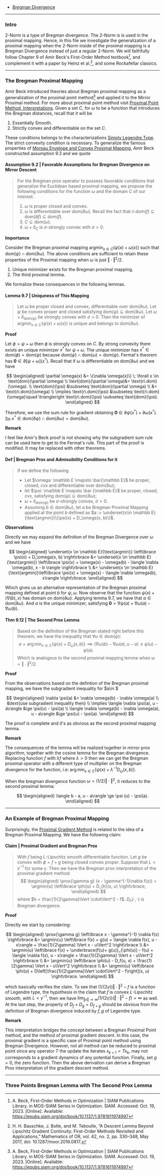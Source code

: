 - [Bregman Divergence](../Bregman%20Divergence.md)

---
### **Intro**

2-Norm is a type of Bregman divergence. 
The 2-Norm is is used in the proximal mapping. 
Hence, in this file we investigate the generalization of a proximal mapping when the 2-Norm inside of the proximal mapping is a Bregman Divergence instead of just a regular 2-Norm. 
We will faithfully follow Chapter 9 of Amir Beck's First-Order Method textbook[^1], and complement it with a paper by Heinz et al.[^2], and some Rockafellar classics. 


---
### **The Bregman Proximal Mapping**

Amir Beck introduced theories about Bregman proximal mapping as a generalization of the proximal point method[^1] and applied it to the Mirror Proximal method. 
For more about proximal point method visit [Proximal Point Method, Interpretations](Proximal%20Point%20Method,%20Interpretations.md). 
Given a set $C$, for $\omega$ to be a function that introduces the Bregman distances, recall that it will be 
1. Essentially Smooth. 
2. Strictly convex and differentiable on the set $C$. 

These conditions belongs to the characterizations  [Simply Legendre Type](Simply%20Legendre%20Type.md). 
The strict convexity condition is necessary. 
To generalize the famous properties of [Moreau Envelope and Convex Proximal Mapping](Moreau%20Envelope%20and%20Convex%20Proximal%20Mapping.md), Amir Beck constructed assumption 9.3 and we quote 

#### **Assumption 9.2 | Favorable Assumptions for Bregman Divergence on Mirror Descent**
> For the Bregman prox operator to possess favorable conditions that generalize the Euclidean based proximal mapping, we propose the following conditions for the function $\omega$ and the domain $C$ of our interest: 
> 1. $\omega$ is proper closed and convex. 
> 2. $\omega$ is differentiable over $\text{dom}(\partial \omega)$. Recall the fact that $\text{ri.dom}(f)\subseteq \text{dom}(\partial f)\subseteq \text{dom}(f)$. 
> 3. $C \subseteq \text{dom}(\omega)$. 
> 4. $\omega + \delta_C$ is $\sigma$-strongly convex with $\sigma > 0$. 

**Importance**

Consider the Bregman proximal mapping ${\text{argmin}}_{x\in C}(\psi(x) + \omega(x))$ such that $\text{dom}(\psi) \cap \text{dom}(\partial \omega)$. 
The above conditions are sufficient to retain these properties of the Proximal mapping when $\omega$ is just $\Vert \cdot\Vert^2/2$. 
1. Unique minimizer exists for the Bregman proximal mapping. 
2. The third proximal lemma. 

We formalize these consequences in the following lemmas. 

#### **Lemma 9.7 | Uniquness of This Mapping**
> Let $\omega$ be proper closed and convex, differentiable over $\text{dom}(\partial \omega)$. 
> Let $\psi$ be convex proper and closed satisfying $\text{dom}(\psi)\subseteq \text{dom}(\partial\omega)$. 
> Let $\omega + \delta_{\text{dom}(\psi)}$ be strongly convex with $\sigma > 0$. 
> Then the minimizer of $\text{argmin}_{x\in \mathbb E}\{\psi(x) + \omega(x)\}$ is unique and belongs to $\text{dom}(\partial \omega)$. 

**Proof**

Let $\phi = \psi + \omega$ then $\phi$ is strongly convex on $C$. 
By strong convexity there exists an unique minimizer $x^*$ for $\psi + \omega$. 
The unique minimizer has $x^*\in \text{dom}(\phi) = \text{dom}(\psi)$ because $\text{dom}(\psi)\cap \text{dom}(\omega)  = \text{dom}(\psi)$. 
Fermat's theorem has $\mathbf 0\in \partial[\psi + \omega](x^*)$. 
Recall that if $\omega$ is differentiable on $\text{dom}(\partial \omega)$ and we have 

$$
\begin{aligned}
    \partial \omega(x) &= \{\nabla \omega(x)\} \; \forall x \in \text{dom}(\partial \omega)
    \\
    \text{dom}(\partial \omega)&= 
    \text{ri.dom}(\omega). 
    \\
    \text{dom}(\psi) &\subseteq \text{dom}(\partial \omega)
    \\
    &= \text{ri.dom}(\omega)
    \\
    \implies \text{ri.dom}(\psi) &\subseteq \text{ri.dom}(\omega)\quad \triangleright \text{ri.dom}(\psi) \subseteq \text{dom}(\psi). 
\end{aligned}
$$

Therefore, we use the sum rule for gradient obtaining $\mathbf 0\in \partial \psi(x^*) + \partial \omega(x^*)$. So $x^*\in \text{dom}(\partial\psi)\cap \text{dom}(\partial \omega) = \text{dom}(\partial \omega)$. 



**Remark**

I feel like Amir's Beck proof is not showing why the subgradient sum rule can be used here to get to the Fermat's rule. 
This part of the proof is modified. It may be replaced with other theorems.

#### **Def | Bregman Prox and Admissibility Conditions for it**
> If we define the following 
> * Let $\omega: \mathbb E \mapsto \bar{\mathbb E}$ be proper, closed, cvx and differentiable over $\text{dom}(\partial \omega)$; 
> * let $\psi: \mathbb E \mapsto \bar {\mathbb E}$ be proper, closed, cvx, satisfying $\text{dom}(\psi)\subseteq \text{dom}(\partial \omega)$;
> * $\omega + \delta_{\text{dom}(\psi)}$ be $\sigma$-strongly convex, $\sigma > 0$. 
> * Assuming $b\in \text{dom}(\partial \omega)$, let $a$ be Bregman Proximal Mapping applied at the point $b$ defined as 
> $a := \underset{x\in \mathbb E}{\text{argmin}}\{\psi(x) + D_\omega(x, b)\}$. 

**Observations**

Directly we may expand the definition of the Bregman Divergence over $\omega$ and we have 

$$
\begin{aligned}
    \underset{x \in \mathbb E}{\text{argmin}} \left\lbrace
       \psi(x) + D_\omega(x, b)
    \right\rbrace &= 
    \underset{x \in \mathbb E}{\text{argmin}}
    \left\lbrace
        \psi(x) + \omega(x) - \omega(b) - \langle \nabla \omega(b), x - b \rangle
    \right\rbrace
    \\
    &= 
    \underset{x \in \mathbb E}{\text{argmin}}\left\lbrace
        \psi(x) + \omega(x) - \langle \nabla \omega(b), x\rangle
    \right\rbrace. 
\end{aligned}
$$

Which gives us an alternative representation of the Bregman proximal mapping defined at point $b$ for $\psi, \omega$. 
Now observe that the function $\psi(x) + \langle \nabla (b), x\rangle$ has domain on $\text{dom}(\partial \omega)$. 
Applying lemma 9.7, we have that $a \in \text{dom}(\partial \omega)$. 
And $a$ is the unique minimizer, satisfying $\mathbf 0 = \nabla \psi(a) + \nabla\omega(a) - \nabla \omega(b)$. 


#### **Thm 9.12 | The Second Prox Lemma**
> Based on the definition of the Bregman stated right before this theorem, we have the inequality that $\forall u \in \text{dom}(\psi)$: 
> $$
>    a = \arg\min_{x\in \mathbb E} \{\psi(x) + D_\omega(x, b)\} \implies  \langle \nabla \omega(b) - \nabla \omega(a), u - a\rangle \le \psi(u) - \psi(a).
> $$
> Which is analogous to the second proximal mapping lemma when $\omega = \Vert \cdot\Vert^2/2$. 

**Proof**

From the observations based on the defintion of the Bregman proximal mapping, we have the subgradient inequality for $a\in $

$$
\begin{aligned}
    \nabla \psi(a) &= \nabla \omega(b) - \nabla \omega(a)
    \\
    &\text{use subgradient inequality then}
    \\
    \implies 
    \langle \nabla \psi(a), u -a\rangle 
    &\ge \psi(u) - \psi(a)
    \\
    \langle \nabla \omega(b) - \nabla \omega(a), u - a\rangle &\ge 
    \psi(u) - \psi(a). 
\end{aligned}
$$

The proof is complete and it's as obvious as the second proximal mapping lemma. 


**Remark**

The consequences of the lemma will be realized together in mirror prox algorithm, together with the cosine lemma for the Bregman divergence. 
Replacing function $f$ with $\lambda f$ where $\lambda > 0$ then we can get the Bregman proximal operator with a different type of multiplier on the Bregman divergence for the function, i.e: $\arg\min_{x \in \mathbb E}\{\psi(x) + \lambda^{-1}D_\omega(x, b) \}$. 

When the bregman divergence function $\omega = (1/2)\Vert \cdot\Vert^2$, it reduces to the second proximal lemma: 

$$
\begin{aligned}
    \langle b - a, u - a\rangle \ge \psi (u) - \psi(a). 
\end{aligned}
$$


---
### **An Example of Bregman Proximal Mapping**

Surprisingly, the [Proximal Gradient Method](Proximal%20Gradient%20Method.md) is related to the idea of a Bregman Proximal Mapping. 
We have the following claim: 

#### **Claim | Proximal Gradient and Bregman Prox**
> With $f$ being $L$-Lipschitz smooth differentiable function. 
> Let $g$ be convex with $\phi = f + g$ being closed convex proper. 
> Suppose that $L < \gamma^{-1}$ for some $\gamma$. 
> Then we have the Bregman prox interpretation of the proximal gradient method: 
> $$
> \begin{aligned}
>   \prox{\gamma g} (x - \gamma^{-1}\nabla f(x)) = \argmin{u} 
>   \left\lbrace
>       \phi(u) + D_{h}(x, u)
>   \right\rbrace,
> \end{aligned}
> $$
> where $h = \frac{1}{2\gamma}\Vert \cdot\Vert^2 - f$. 
> $D_h(\cdot, \cdot)$ is Bregman divergence. 

**Proof**

Directly we start by considering: 

$$
\begin{aligned}
    \prox{\gamma g} \left\lbrace
        x - \gamma^{-1} \nabla f(x)
    \right\rbrace
    &= 
    \argmin{u}
    \left\lbrace
        f(x) + g(u) + \langle \nabla f(x), u - x\rangle 
        + \frac{1}{2\gamma} \Vert x - u\Vert^2
    \right\rbrace
    \\
    &= 
    \argmin{u}
    \left\lbrace
        f(x) + \underbrace{f(u)+ g(u)}_{\phi(u)} - f(u) + \langle \nabla f(x), u - x\rangle 
        + \frac{1}{2\gamma} \Vert x - u\Vert^2
    \right\rbrace
    \\
    &= 
    \argmin{u}
    \left\lbrace
        \phi(u) - D_f(u, x)
        + 
        \frac{1}{2\gamma} \Vert x - u\Vert^2
    \right\rbrace
    \\
    &= 
    \argmin{u} \left\lbrace
        \phi(u) + D\left[\frac{1}{2\gamma}\Vert \cdot\Vert^2 - f\right](x, u)
    \right\rbrace. 
\end{aligned}
$$

which basically verifies the claim. 
To see that $(1/(2\gamma))\Vert \cdot\Vert^2 - f$ is a function of Legendre type, the hypothesis in the claim that $f$ is convex $L$-Lipschitz smooth, with $L < \gamma^{-1}$, then we have $\lim_{\Vert x\Vert\rightarrow \infty}(1/(2\gamma))(\Vert \cdot\Vert^2 - f) = \infty$ as well. 
At the last step, the property of $D_f + D_g = D_{f + g}$ should be obvious from the definition of Bregman divergence induced by $f, g$ of Legendre type. 

**Remark**

This interpretation bridges the concept between a Bregman Proximal Point method, and the method of proximal gradient descent. 
In this case, the proximal gradient is a specific case of Proximal point method using Bregman Divergence. 
However, not all method can be reduced to proximal point since any operator $T$ the update the iterates $x_{k + 1} = Tx_k$, may not corresponds to a gradient dynamics of any potential function. 
Finally, set $g = 0$, the zero function. 
Then the above derivation can derive a Bregman Prox interpretation of the gradient descent method. 


[^1]: A. Beck, First-Order Methods in Optimization | SIAM Publications Library. in MOS-SIAM Series in Optimization. SIAM. Accessed: Oct. 19, 2023. [Online]. Available: https://epubs.siam.org/doi/book/10.1137/1.9781611974997
[^2]: H. H. Bauschke, J. Bolte, and M. Teboulle, “A Descent Lemma Beyond Lipschitz Gradient Continuity: First-Order Methods Revisited and Applications,” Mathematics of OR, vol. 42, no. 2, pp. 330–348, May 2017, doi: 10.1287/moor.2016.0817.


---
### **Three Points Bregman Lemma with The Second Prox Lemma**



